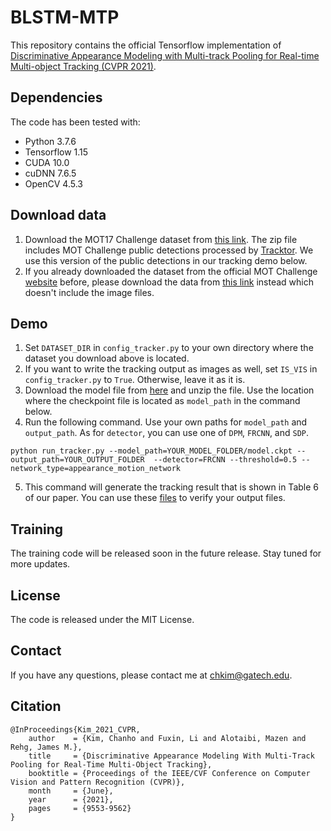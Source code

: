 # BLSTM-MTP

This repository contains the official Tensorflow implementation of [Discriminative Appearance Modeling with Multi-track Pooling for Real-time Multi-object Tracking (CVPR 2021)](https://openaccess.thecvf.com/content/CVPR2021/html/Kim_Discriminative_Appearance_Modeling_With_Multi-Track_Pooling_for_Real-Time_Multi-Object_Tracking_CVPR_2021_paper.html).


## Dependencies
The code has been tested with:

- Python 3.7.6
- Tensorflow 1.15
- CUDA 10.0
- cuDNN 7.6.5
- OpenCV 4.5.3

## Download data

1. Download the MOT17 Challenge dataset from [this link](https://drive.google.com/file/d/1lZGLxWUcpRoVl0QGuPUx_ry10FqklaIf/view?usp=sharing). The zip file includes MOT Challenge public detections processed by [Tracktor](https://github.com/phil-bergmann/tracking_wo_bnw). We use this version of the public detections in our tracking demo below.
2. If you already downloaded the dataset from the official MOT Challenge [website](https://motchallenge.net/) before, please download the data from [this link](https://drive.google.com/file/d/1LSda5Z44qJZX9K50PrvXHf8exrPKHvRy/view?usp=sharing) instead which doesn't include the image files. 

## Demo

1. Set `DATASET_DIR` in `config_tracker.py` to your own directory where the dataset you download above is located. 
2. If you want to write the tracking output as images as well, set `IS_VIS` in `config_tracker.py` to `True`. Otherwise, leave it as it is.
3. Download the model file from [here](https://drive.google.com/file/d/1dOYof9N8RhFACS5dkr-gLQcb8eTOXupJ/view?usp=sharing) and unzip the file. Use the location where the checkpoint file is located as `model_path` in the command below. 
4. Run the following command. Use your own paths for `model_path` and `output_path`. As for `detector`, you can use one of `DPM`, `FRCNN`, and `SDP`. 
```
python run_tracker.py --model_path=YOUR_MODEL_FOLDER/model.ckpt --output_path=YOUR_OUTPUT_FOLDER  --detector=FRCNN --threshold=0.5 --network_type=appearance_motion_network
```
5. This command will generate the tracking result that is shown in Table 6 of our paper. You can use these [files](https://drive.google.com/file/d/1CKdjUIlHbfO304IYwsrdblQ_PXEtmYCm/view?usp=sharing) to verify your output files.

## Training
The training code will be released soon in the future release. Stay tuned for more updates.

## License
The code is released under the MIT License.

## Contact
If you have any questions, please contact me at chkim@gatech.edu.

## Citation
```
@InProceedings{Kim_2021_CVPR,
    author    = {Kim, Chanho and Fuxin, Li and Alotaibi, Mazen and Rehg, James M.},
    title     = {Discriminative Appearance Modeling With Multi-Track Pooling for Real-Time Multi-Object Tracking},
    booktitle = {Proceedings of the IEEE/CVF Conference on Computer Vision and Pattern Recognition (CVPR)},
    month     = {June},
    year      = {2021},
    pages     = {9553-9562}
}
```